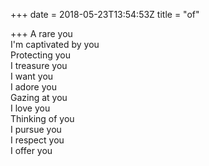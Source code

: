 +++
date = 2018-05-23T13:54:53Z
title = "of"

+++ 
A rare you   
I'm captivated by you   
Protecting you   
I treasure you   
I want you   
I adore you   
Gazing at you   
I love you   
Thinking of you   
I pursue you   
I respect you   
I offer you